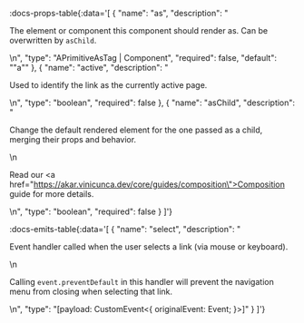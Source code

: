 <!-- This file was automatic generated. Do not edit it manually -->

:docs-props-table{:data='[
  {
    "name": "as",
    "description": "<p>The element or component this component should render as. Can be overwritten by <code>asChild</code>.</p>\n",
    "type": "APrimitiveAsTag | Component",
    "required": false,
    "default": "\"a\""
  },
  {
    "name": "active",
    "description": "<p>Used to identify the link as the currently active page.</p>\n",
    "type": "boolean",
    "required": false
  },
  {
    "name": "asChild",
    "description": "<p>Change the default rendered element for the one passed as a child, merging their props and behavior.</p>\n<p>Read our <a href=\"https://akar.vinicunca.dev/core/guides/composition\">Composition</a> guide for more details.</p>\n",
    "type": "boolean",
    "required": false
  }
]'} 

:docs-emits-table{:data='[
  {
    "name": "select",
    "description": "<p>Event handler called when the user selects a link (via mouse or keyboard).</p>\n<p>Calling <code>event.preventDefault</code> in this handler will prevent the navigation menu from closing when selecting that link.</p>\n",
    "type": "[payload: CustomEvent<{ originalEvent: Event; }>]"
  }
]'} 
